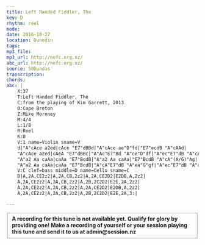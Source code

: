 ```yaml
---
title: Left Handed Fiddler, The
key: D
rhythm: reel
mode:
date: 2016-10-27
location: Dunedin
tags:
mp3_file:
mp3_url: http://nefc.org.nz/
abc_url: http://nefc.org.nz/
source: 50Dundas
transcription:
chords: 
abc: |
    X:37
    T:Left Handed Fiddler, The
    C:from the playing of Kim Garrett, 2013
    O:Cape Breton
    Z:Mike Moroney
    M:4/4
    L:1/8
    R:Reel
    K:D
    V:1 name=Violin sname=V
    d|"A"cAce a2ed|cAce "E7"dBBd|"A"cAce ae"D"fd|"E7"ecdB "A"cAAd|
    "A"cAce a2ed|cAeA "E7"dBBc|"A"Ac"E7"Bd "A"ce"D"df|"A"ec"E7"dB "A"cA"(A/G)"Ag|
    "A"a2 Aa caAa|caAa "E7"BcdB|"A"a2 Aa caAa|"E7"BcdB "A"cA"(A/G)"Ag|
    "A"a2 Aa caAa|caAa "E7"BcdB|"A"cA"E7"dB "A"ea"G"gf|"A"ec"E7"dB "A"cAA:|
    V:C clef=bass middle=D name=Cello sname=C
    D|A,2A,CE2z2|A,2A,CB,2z2|A,2A,CE2D2|E2DB,A,2z2|
    A,2A,CE2z2|A,2A,CB,2z2|A,2B,2C2D2|E2E,2A,2z2|
    A,2A,CE2z2|A,2A,CB,2z2|A,2A,CE2D2|E2DB,A,2z2|
    A,2A,CE2z2|A,2A,CB,2z2|A,2B,2C2D2|E2E,2A,3:|

---
```

<fieldset><strong>A recording for this tune is not available yet. Qualify for glory by providing one!
Make a recording of yourself or your session playing this tune and send it to us at admin@session.nz</strong></fieldset><br />
